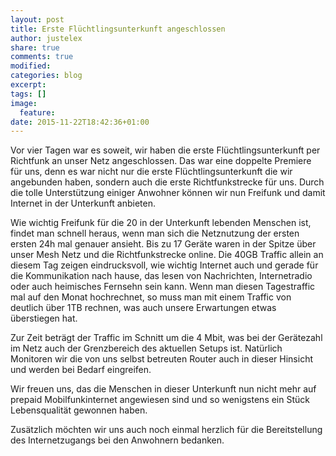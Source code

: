 ```yaml
---
layout: post
title: Erste Flüchtlingsunterkunft angeschlossen
author: justelex
share: true
comments: true
modified:
categories: blog
excerpt:
tags: []
image:
  feature:
date: 2015-11-22T18:42:36+01:00
---
```


Vor vier Tagen war es soweit, wir haben die erste Flüchtlingsunterkunft per Richtfunk an unser Netz angeschlossen. Das war eine doppelte Premiere für uns, denn es war nicht nur die erste Flüchtlingsunterkunft die wir angebunden haben, sondern auch die erste Richtfunkstrecke für uns. Durch die tolle Unterstützung einiger Anwohner können wir nun Freifunk und damit Internet in der Unterkunft anbieten.

Wie wichtig Freifunk für die 20 in der Unterkunft lebenden Menschen ist, findet man schnell heraus, wenn man sich die Netznutzung der ersten ersten 24h mal genauer ansieht. Bis zu 17 Geräte waren in der Spitze über unser Mesh Netz und die Richtfunkstrecke online. Die 40GB Traffic allein an diesem Tag zeigen eindrucksvoll, wie wichtig Internet auch und gerade für die Kommunikation nach hause, das lesen von Nachrichten, Internetradio oder auch heimisches Fernsehn sein kann. Wenn man diesen Tagestraffic mal auf den Monat hochrechnet, so muss man mit einem Traffic von deutlich über 1TB rechnen, was auch unsere Erwartungen etwas überstiegen hat.

Zur Zeit beträgt der Traffic im Schnitt um die 4 Mbit, was bei der Gerätezahl im Netz auch der Grenzbereich des aktuellen Setups ist. Natürlich Monitoren wir die von uns selbst betreuten Router auch in dieser Hinsicht und werden bei Bedarf eingreifen.

Wir freuen uns, das die Menschen in dieser Unterkunft nun nicht mehr auf prepaid Mobilfunkinternet angewiesen sind und so wenigstens ein Stück Lebensqualität gewonnen haben.

Zusätzlich möchten wir uns auch noch einmal herzlich für die Bereitstellung des Internetzugangs bei den Anwohnern bedanken.
